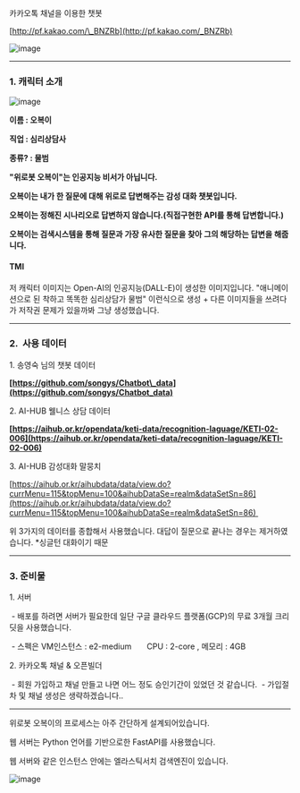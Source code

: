 
카카오톡 채널을 이용한 챗봇

[http://pf.kakao.com/\_BNZRb](http://pf.kakao.com/_BNZRb)

![image](https://user-images.githubusercontent.com/23625693/207803425-58d20824-873e-407a-9267-90bd6f792238.png)

---

### **1\. 캐릭터 소개**

![image](https://user-images.githubusercontent.com/23625693/207803525-6a134a39-22cd-45be-8e96-8657f776084f.png)

**이름 : 오복이**

**직업 : 심리상담사**

**종류? : 물범**

**"위로봇 오복이"는 인공지능 비서가 아닙니다.**

**오복이는 내가 한 질문에 대해 위로로 답변해주는 감성 대화 챗봇입니다.**

**오복이는 정해진 시나리오로 답변하지 않습니다.(직접구현한 API를 통해 답변합니다.)**

**오복이는 검색시스템을 통해 질문과 가장 유사한 질문을 찾아 그의 해당하는 답변을 해줍니다.** 

#### **TMI**

저 캐릭터 이미지는 Open-AI의 인공지능(DALL-E)이 생성한 이미지입니다.
"애니메이션으로 된 착하고 똑똑한 심리상담가 물범" 이런식으로 생성
\+ 다른 이미지들을 쓰려다가 저작권 문제가 있을까봐 그냥 생성했습니다.

---

### **2.  사용 데이터**

1\. 송영숙 님의 챗봇 데이터

**[https://github.com/songys/Chatbot\_data](https://github.com/songys/Chatbot_data)**

2\. AI-HUB 웰니스 상담 데이터

**[https://aihub.or.kr/opendata/keti-data/recognition-laguage/KETI-02-006](https://aihub.or.kr/opendata/keti-data/recognition-laguage/KETI-02-006)**

3\. AI-HUB 감성대화 말뭉치

[https://aihub.or.kr/aihubdata/data/view.do?currMenu=115&topMenu=100&aihubDataSe=realm&dataSetSn=86](https://aihub.or.kr/aihubdata/data/view.do?currMenu=115&topMenu=100&aihubDataSe=realm&dataSetSn=86) 

위 3가지의 데이터를 종합해서 사용했습니다.
대답이 질문으로 끝나는 경우는 제거하였습니다.
\*싱글턴 대화이기 때문

---

### **3\. 준비물**

1\. 서버

 - 배포를 하려면 서버가 필요한데 일단 구글 클라우드 플랫폼(GCP)의 무료 3개월 크리딧을 사용했습니다.
 
 - 스펙은 VM인스턴스 : e2-medium
      CPU : 2-core , 메모리 : 4GB

2\. 카카오톡 채널 & 오픈빌더

 - 회원 가입하고 채널 만들고 나면 어느 정도 승인기간이 있었던 것 같습니다.
 - 가입절차 및 채널 생성은 생략하겠습니다..

---

위로봇 오복이의 프로세스는 아주 간단하게 설계되어있습니다.

웹 서버는 Python 언어를 기반으로한 FastAPI를 사용했습니다.

웹 서버와 같은 인스턴스 안에는 엘라스틱서치 검색엔진이 있습니다.

![image](https://user-images.githubusercontent.com/23625693/207802652-3d379b64-bf0a-433f-a8fb-c886eadf3191.png)


